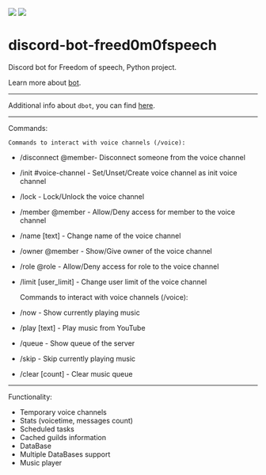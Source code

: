 <p align="left"> 
    <img src="https://github.com/freed0m0fspeech/dbot/actions/workflows/fly.yml/badge.svg" />
    <img src="https://uptime.betterstack.com/status-badges/v1/monitor/sjz7.svg">
</p>

discord-bot-freed0m0fspeech
========================

Discord bot for Freedom of speech, Python project.

Learn more about [bot](https://github.com/pr0stre1/dbot/releases).

---------------

Additional info about ``dbot``, you can find [here](https://github.com/pr0stre1/dbot/releases).

---------------

Commands:


    Commands to interact with voice channels (/voice):
  * /disconnect @member- Disconnect someone from the voice channel
  * /init #voice-channel - Set/Unset/Create voice channel as init voice channel
  * /lock - Lock/Unlock the voice channel
  * /member @member - Allow/Deny access for member to the voice channel
  * /name [text] - Change name of the voice channel
  * /owner @member - Show/Give owner of the voice channel
  * /role @role - Allow/Deny access for role to the voice channel 
  * /limit [user_limit] - Change user limit of the voice channel


    Commands to interact with voice channels (/voice):
  * /now - Show currently playing music
  * /play [text] - Play music from YouTube
  * /queue - Show queue of the server
  * /skip - Skip currently playing music
  * /clear [count] - Clear music queue

---------------

Functionality:

  * Temporary voice channels
  * Stats (voicetime, messages count)
  * Scheduled tasks
  * Cached guilds information
  * DataBase
  * Multiple DataBases support
  * Music player
